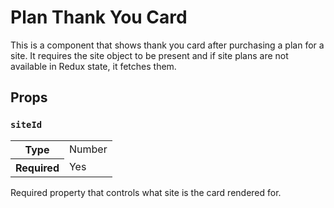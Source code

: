 # Plan Thank You Card

This is a component that shows thank you card after purchasing a plan for a site. It requires the site object to be present and if site plans are not available in Redux state, it fetches them.

## Props

### `siteId`

<table>
	<tr><th>Type</th><td>Number</td></tr>
	<tr><th>Required</th><td>Yes</td></tr>
</table>

Required property that controls what site is the card rendered for.
